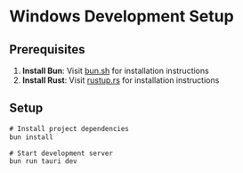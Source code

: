 # Windows Development Setup

## Prerequisites

1. **Install Bun**: Visit [bun.sh](https://bun.sh) for installation instructions
2. **Install Rust**: Visit [rustup.rs](https://rustup.rs) for installation instructions

## Setup

```cmd
# Install project dependencies
bun install

# Start development server
bun run tauri dev
```